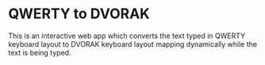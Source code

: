 # QWERTY to DVORAK

This is an interactive web app which converts the text typed in QWERTY keyboard layout to DVORAK keyboard layout mapping dynamically while the text is being typed.
